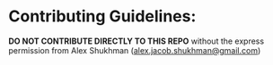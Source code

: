 # Contributing Guidelines:
**DO NOT CONTRIBUTE DIRECTLY TO THIS REPO** without the express permission from Alex Shukhman (alex.jacob.shukhman@gmail.com)
